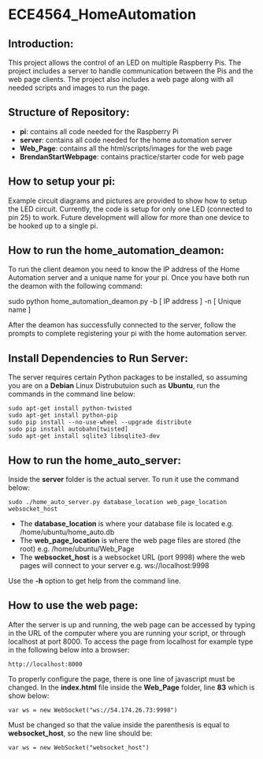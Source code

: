 ECE4564_HomeAutomation
======================
Introduction:
-------------
This project allows the control of an LED on multiple Raspberry Pis. 
The project includes a server to handle communication between the Pis and
the web page clients. The project also includes a web page along with all
needed scripts and images to run the page.

Structure of Repository:
------------------------
* **pi**: contains all code needed for the Raspberry Pi
* **server**: contains all code needed for the home automation server
* **Web_Page**: contains all the html/scripts/images for the web page
* **BrendanStartWebpage**: contains practice/starter code for web page

How to setup your pi:
---------------------
Example circuit diagrams and pictures are provided to show how to setup the LED
circuit. Currently, the code is setup for only one LED (connected to pin 25) to
work. Future development will allow for more than one device to be hooked up to
a single pi.

How to run the home_automation_deamon:
-------------------------
To run the client deamon you need to know the IP address of the Home Automation
server and a unique name for your pi. Once you have both run the deamon with 
the following command:

sudo python home_automation_deamon.py -b [ IP address ] -n [ Unique name ]

After the deamon has successfully connected to the server, follow the prompts
to complete registering your pi with the home automation server.

Install Dependencies to Run Server:
-----------------------------------
The server requires certain Python packages to be installed, so assuming you are on
a **Debian** Linux Distrubutuion such as **Ubuntu**, run the commands in the command line below:
```
sudo apt-get install python-twisted
sudo apt-get install python-pip
sudo pip install --no-use-wheel --upgrade distribute
sudo pip install autobahn[twisted]
sudo apt-get install sqlite3 libsqlite3-dev
```

How to run the home_auto_server:
--------------------------------
Inside the **server** folder is the actual server. To run it use the command below:
```
sudo ./home_auto_server.py database_location web_page_location websocket_host
```
* The **database_location** is where your database file is located e.g. /home/ubuntu/home_auto.db
* The **web_page_location** is where the web page files are stored (the root) e.g. /home/ubuntu/Web_Page
* The **websocket_host** is a websocket URL (port 9998) where the web pages will connect to your server e.g. ws://localhost:9998

Use the **-h** option to get help from the command line.

How to use the web page:
------------------------
After the server is up and running, the web page can be accessed by typing in the URL of the computer where you are running your script, or through localhost at port 8000.
To access the page from localhost for example type in the following below into a browser:
```
http://localhost:8000
```
To properly configure the page, there is one line of javascript must be changed. In the **index.html** file inside the **Web_Page** folder, line **83** which is show below:
```
var ws = new WebSocket("ws://54.174.26.73:9998")
```
Must be changed so that the value inside the parenthesis is equal to **websocket_host**, so the new line should be:
```
var ws = new WebSocket("websocket_host")
```
